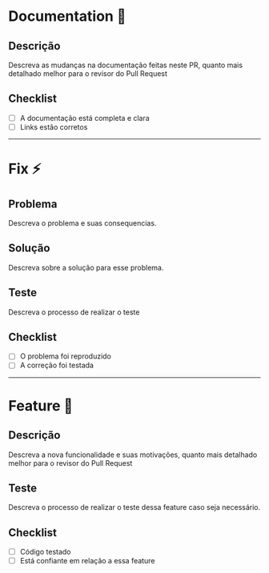 # Documentation 📃

## Descrição
Descreva as mudanças na documentação feitas neste PR, quanto mais detalhado melhor para o revisor do Pull Request


## Checklist
- [ ] A documentação está completa e clara
- [ ] Links estão corretos

---------------------------------------------------------------------

# Fix ⚡

## Problema
Descreva o problema e suas consequencias.

## Solução
Descreva sobre a solução para esse problema.

## Teste
Descreva o processo de realizar o teste


## Checklist
- [ ] O problema foi reproduzido
- [ ] A correção foi testada

----------------------------------------------------------

# Feature 🚀

## Descrição
Descreva a nova funcionalidade e suas motivações, quanto mais detalhado melhor para o revisor do Pull Request

## Teste
Descreva o processo de realizar o teste dessa feature caso seja necessário.

## Checklist
- [ ] Código testado
- [ ] Está confiante em relação a essa feature
